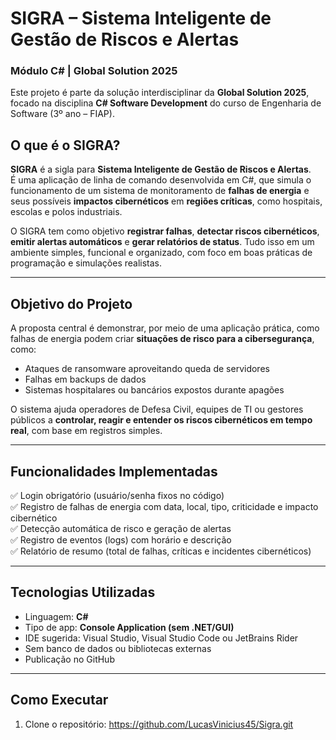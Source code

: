 ﻿# SIGRA – Sistema Inteligente de Gestão de Riscos e Alertas  
### Módulo C# | Global Solution 2025

Este projeto é parte da solução interdisciplinar da **Global Solution 2025**, focado na disciplina **C# Software Development** do curso de Engenharia de Software (3º ano – FIAP).

## O que é o SIGRA?

**SIGRA** é a sigla para **Sistema Inteligente de Gestão de Riscos e Alertas**.  
É uma aplicação de linha de comando desenvolvida em C#, que simula o funcionamento de um sistema de monitoramento de **falhas de energia** e seus possíveis **impactos cibernéticos** em **regiões críticas**, como hospitais, escolas e polos industriais.

O SIGRA tem como objetivo **registrar falhas**, **detectar riscos cibernéticos**, **emitir alertas automáticos** e **gerar relatórios de status**. Tudo isso em um ambiente simples, funcional e organizado, com foco em boas práticas de programação e simulações realistas.

---

## Objetivo do Projeto

A proposta central é demonstrar, por meio de uma aplicação prática, como falhas de energia podem criar **situações de risco para a cibersegurança**, como:

- Ataques de ransomware aproveitando queda de servidores
- Falhas em backups de dados
- Sistemas hospitalares ou bancários expostos durante apagões

O sistema ajuda operadores de Defesa Civil, equipes de TI ou gestores públicos a **controlar, reagir e entender os riscos cibernéticos em tempo real**, com base em registros simples.

---

## Funcionalidades Implementadas

✅ Login obrigatório (usuário/senha fixos no código)  
✅ Registro de falhas de energia com data, local, tipo, criticidade e impacto cibernético  
✅ Detecção automática de risco e geração de alertas  
✅ Registro de eventos (logs) com horário e descrição  
✅ Relatório de resumo (total de falhas, críticas e incidentes cibernéticos)

---

## Tecnologias Utilizadas

- Linguagem: **C#**
- Tipo de app: **Console Application (sem .NET/GUI)**
- IDE sugerida: Visual Studio, Visual Studio Code ou JetBrains Rider
- Sem banco de dados ou bibliotecas externas
- Publicação no GitHub

---

## Como Executar

1. Clone o repositório:
https://github.com/LucasVinicius45/Sigra.git
